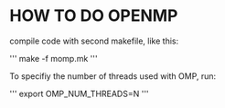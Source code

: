 # HOW TO DO OPENMP

compile code with second makefile, like this:

'''
make -f momp.mk
'''

To specifiy the number of threads used with OMP, run:

'''
export OMP_NUM_THREADS=N
'''